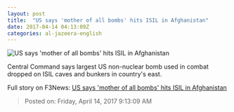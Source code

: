 ```yaml
---
layout: post
title:  "US says 'mother of all bombs' hits ISIL in Afghanistan"
date: 2017-04-14 04:13:09Z
categories: al-jazeera-english
---
```


![US says 'mother of all bombs' hits ISIL in Afghanistan](http://www.aljazeera.com/mritems/Images/2017/4/14/8bb3313959ae472e9cb24307a9e175f4_18.jpg)

Central Command says largest US non-nuclear bomb used in combat dropped on ISIL caves and bunkers in country's east.


Full story on F3News: [US says 'mother of all bombs' hits ISIL in Afghanistan](http://www.f3nws.com/n/XZG44)

> Posted on: Friday, April 14, 2017 9:13:09 AM
